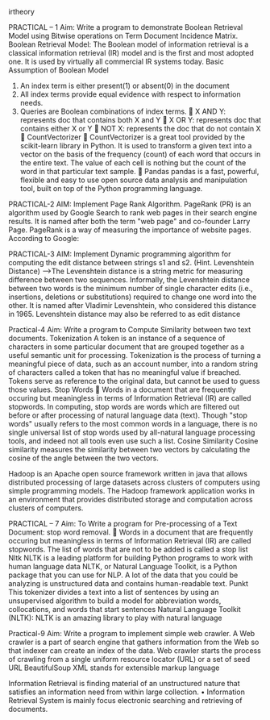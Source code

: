 irtheory

PRACTICAL – 1
Aim: Write a program to demonstrate Boolean Retrieval Model using Bitwise
operations on Term Document Incidence Matrix.
Boolean Retrieval Model:
The Boolean model of information retrieval is a classical information retrieval (IR) model
and is the first and most adopted one. It is used by virtually all commercial IR systems today.
Basic Assumption of Boolean Model
1. An index term is either present(1) or absent(0) in the document
2. All index terms provide equal evidence with respect to information needs.
3. Queries are Boolean combinations of index terms.
 X AND Y: represents doc that contains both X and Y
 X OR Y: represents doc that contains either X or Y
 NOT X: represents the doc that do not contain X
 CountVectorizer
 CountVectorizer is a great tool provided by the scikit-learn library in Python. It is 
used to transform a given text into a vector on the basis of the frequency (count) of
each word that occurs in the entire text. The value of each cell is nothing but the count
of the word in that particular text sample.
 Pandas pandas is a fast, powerful, flexible and easy to use open source data analysis
and manipulation tool, built on top of the Python programming language.

PRACTICAL-2
AIM: Implement Page Rank Algorithm.
PageRank (PR) is an algorithm used by Google Search to rank web pages in their search
engine results. It is named after both the term "web page" and co-founder Larry Page. PageRank
is a way of measuring the importance of website pages. According to Google:

PRACTICAL-3
AIM: Implement Dynamic programming algorithm for computing the edit
distance between strings s1 and s2. (Hint. Levenshtein Distance)
-->The Levenshtein distance is a string metric for measuring difference between two
sequences. Informally, the Levenshtein distance between two words is the minimum
number of single character edits (i.e., insertions, deletions or substitutions) required to
change one word into the other. It is named after Vladimir Levenshtein, who considered
this distance in 1965.
Levenshtein distance may also be referred to as edit distance

Practical-4
Aim: Write a program to Compute Similarity between two text documents.
Tokenization
A token is an instance of a sequence of characters in some particular document that
are grouped together as a useful semantic unit for processing.
Tokenization is the process of turning a meaningful piece of data, such as an account number,
into a random string of characters called a token that has no meaningful value if breached.
Tokens serve as reference to the original data, but cannot be used to guess those values.
Stop Words
 Words in a document that are frequently occuring but
meaningless in terms of Information Retrieval (IR) are
called stopwords.
In computing, stop words are words which are filtered out before or after processing of
natural language data (text). Though "stop words" usually refers to the most common words
in a language, there is no single universal list of stop words used by all-natural language
processing tools, and indeed not all tools even use such a list.
Cosine Similarity
Cosine similarity measures the similarity between two vectors by calculating the cosine of the
angle between the two vectors.

Hadoop is an Apache open source framework written in java that allows distributed
processing of large datasets across clusters of computers using simple programming
models. The Hadoop framework application works in an environment that provides
distributed storage and computation across clusters of computers.


PRACTICAL – 7
Aim: To Write a program for Pre-processing of a Text Document: stop word removal.
 Words in a document that are frequently occuring but
meaningless in terms of Information Retrieval (IR) are
called stopwords.
The list of words that are not to be added is called a stop list
Nltk
NLTK is a leading platform for building Python programs to work with human language
data
NLTK, or Natural Language Toolkit, is a Python package that you can use for NLP. A lot of
the data that you could be analyzing is unstructured data and contains human-readable text.
Punkt
This tokenizer divides a text into a list of sentences by using an unsupervised algorithm to
build a model for abbreviation words, collocations, and words that start sentences
Natural Language Toolkit (NLTK):
NLTK is an amazing library to play with natural language


Practical-9
Aim: Write a program to implement simple web crawler.
A Web crawler is a part of search engine that gathers information from the Web so that
indexer can create an index of the data. Web crawler starts the process of crawling from a
single uniform resource locator (URL) or a set of seed URL
BeautifulSoup
XML stands for extensible markup language

Information Retrieval is finding material of an unstructured nature that satisfies an
information need from within large collection.
• Information Retrieval System is mainly focus electronic searching and retrieving of documents.
















